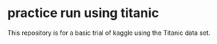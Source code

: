# practice run using titanic

This repository is for a basic trial of kaggle using the Titanic data set.
